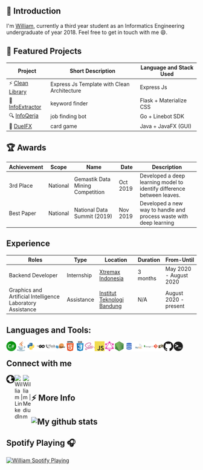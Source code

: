 <!--
Here are some ideas to get you started:

- 🔭 I’m currently working on ...
- 🌱 I’m currently learning ...
- 👯 I’m looking to collaborate on ...
- 🤔 I’m looking for help with ...
- 💬 Ask me about ...
- 📫 How to reach me: ...
- 😄 Pronouns: ...
- ⚡ Fun fact: ...
-->

## 💬 Introduction
I'm [William](https://william-porto.netlify.app/), currently a third year student as an Informatics Engineering undergraduate of year 2018. Feel free to get in touch with me 😄.

## 🌱 Featured Projects
| Project | Short Description | Language and Stack Used |
|---------|-------------------|-------------------------|
|⚡ [Clean Library](https://github.com/William9923/clean-express-template) | Express Js Template with Clean Architecture | Express Js |
|🧩 [InfoExtractor](https://info-extractor9923.herokuapp.com/)                                       | keyword finder        | Flask + Materialize CSS |
|🔍 [InfoQerja](https://github.com/William9923/infoqerja-line)                                        | job finding bot       | Go + Linebot SDK        |
|🧠 [DuelFX](https://github.com/William9923/DuelFX)                                                   | card game     | Java + JavaFX (GUI)              |

## 🏆 Awards

| Achievement | Scope | Name | Date | Description |
|-------------|-------|------|------|-------------|
| 3rd Place | National | Gemastik Data Mining Competition | Oct 2019 | Developed a deep learning model to identify difference between leaves. |
| Best Paper | National | National Data Summit (2019) | Nov 2019 | Developed a new way to handle and process waste with deep learning |

## Experience
| Roles | Type | Location | Duration | From-Until |
|-------------|-------|------|------|-------------|
| Backend Developer | Internship | [Xtremax Indonesia](https://www.linkedin.com/company/xtremax/) | 3 months | May 2020 - August 2020 |
| Graphics and Artificial Intelligence Laboratory Assistance | Assistance | [Institut Teknologi Bandung](https://www.itb.ac.id/) | N/A | August 2020 - present |


## Languages and Tools:
<img align="left" alt="C#" width="26px" src="https://raw.githubusercontent.com/github/explore/80688e429a7d4ef2fca1e82350fe8e3517d3494d/topics/csharp/csharp.png" />
<img align="left" alt="Java" width="26px" src="https://raw.githubusercontent.com/github/explore/80688e429a7d4ef2fca1e82350fe8e3517d3494d/topics/java/java.png" />
<img align="left" alt="Python" width="26px" src="https://raw.githubusercontent.com/github/explore/80688e429a7d4ef2fca1e82350fe8e3517d3494d/topics/python/python.png" />
<img align="left" alt="Go" width="26px" src="https://raw.githubusercontent.com/github/explore/80688e429a7d4ef2fca1e82350fe8e3517d3494d/topics/go/go.png" />
<img align="left" alt="Flask" width="26px" src="https://raw.githubusercontent.com/github/explore/80688e429a7d4ef2fca1e82350fe8e3517d3494d/topics/flask/flask.png" />
<img align="left" alt="Scikit Learn" width="26px" src="https://raw.githubusercontent.com/github/explore/80688e429a7d4ef2fca1e82350fe8e3517d3494d/topics/scikit-learn/scikit-learn.png" />
<img align="left" alt="HTML5" width="26px" src="https://raw.githubusercontent.com/github/explore/80688e429a7d4ef2fca1e82350fe8e3517d3494d/topics/html/html.png" />
<img align="left" alt="CSS3" width="26px" src="https://raw.githubusercontent.com/github/explore/80688e429a7d4ef2fca1e82350fe8e3517d3494d/topics/css/css.png" />
<img align="left" alt="Sass" width="26px" src="https://raw.githubusercontent.com/github/explore/80688e429a7d4ef2fca1e82350fe8e3517d3494d/topics/sass/sass.png" />
<img align="left" alt="JavaScript" width="26px" src="https://raw.githubusercontent.com/github/explore/80688e429a7d4ef2fca1e82350fe8e3517d3494d/topics/javascript/javascript.png" />
<img align="left" alt="GraphQL" width="26px" src="https://raw.githubusercontent.com/github/explore/80688e429a7d4ef2fca1e82350fe8e3517d3494d/topics/graphql/graphql.png" />
<img align="left" alt="Node.js" width="26px" src="https://raw.githubusercontent.com/github/explore/80688e429a7d4ef2fca1e82350fe8e3517d3494d/topics/nodejs/nodejs.png" />
<img align="left" alt="SQL" width="26px" src="https://raw.githubusercontent.com/github/explore/80688e429a7d4ef2fca1e82350fe8e3517d3494d/topics/sql/sql.png" />
<img align="left" alt="MySQL" width="26px" src="https://raw.githubusercontent.com/github/explore/80688e429a7d4ef2fca1e82350fe8e3517d3494d/topics/mysql/mysql.png" />
<img align="left" alt="MongoDB" width="26px" src="https://raw.githubusercontent.com/github/explore/80688e429a7d4ef2fca1e82350fe8e3517d3494d/topics/mongodb/mongodb.png" />
<img align="left" alt="Git" width="26px" src="https://raw.githubusercontent.com/github/explore/80688e429a7d4ef2fca1e82350fe8e3517d3494d/topics/git/git.png" />
<img align="left" alt="GitHub" width="26px" src="https://raw.githubusercontent.com/github/explore/78df643247d429f6cc873026c0622819ad797942/topics/github/github.png" />
<img align="left" alt="CMD" width="26px" src="https://raw.githubusercontent.com/github/explore/80688e429a7d4ef2fca1e82350fe8e3517d3494d/topics/terminal/terminal.png" />
<br>

## Connect with me
[<img align="left" alt="william-porto.netlify.app" width="22px" src="https://raw.githubusercontent.com/iconic/open-iconic/master/svg/globe.svg" />][website]
[<img align="left" alt="William | LinkedIn" width="22px" src="https://cdn.jsdelivr.net/npm/simple-icons@v3/icons/linkedin.svg" />][linkedin]
[<img align="left" alt="William | Medium" width="22px" src="https://img.icons8.com/ios-filled/64/000000/medium-new.png"/>][medium]
<br>

## ⚡ More Info
![My github stats](https://github-readme-stats.vercel.app/api?username=william9923&show_icons=true)
---

## Spotify Playing 🎧
[<img src="https://now-playing-codestackr.vercel.app/api/spotify-playing" alt="William Spotify Playing" width="350" />](https://open.spotify.com/album/2b9daOaMCfRAJD2xFUX6PD)

[website]: https://william-porto.netlify.app/
[linkedin]: https://www.linkedin.com/in/williamong9923
[medium]: https://medium.com/@williamong1400

